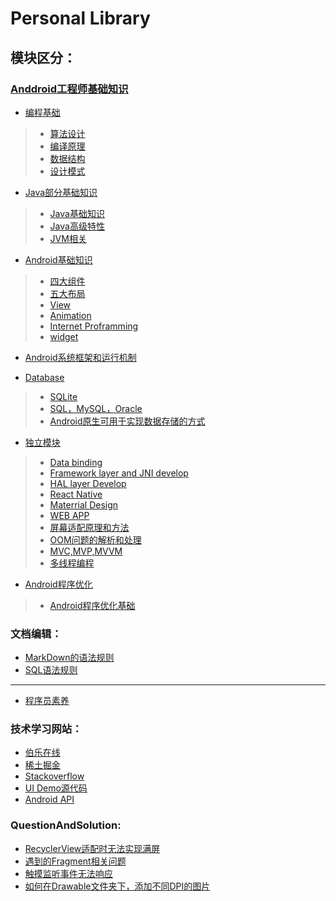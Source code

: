 Personal Library
=================================
## 模块区分：
### [Anddroid工程师基础知识](https://github.com/fogcoding/FogLibrary/tree/master/Basic-Knowledge)
* [编程基础](https://github.com/fogcoding/FogLibrary/tree/master/Basic-Knowledge/Basic-of-Software)
> * [算法设计](https://github.com/fogcoding/FogLibrary/tree/master/Basic-Knowledge/Basic-of-Software/Algorithm)
> * [编译原理](https://github.com/fogcoding/FogLibrary/tree/master/Basic-Knowledge/Basic-of-Software/Compilling-Rule)
> * [数据结构](https://github.com/fogcoding/FogLibrary/tree/master/Basic-Knowledge/Basic-of-Software/Data-structure)
> * [设计模式](https://github.com/fogcoding/FogLibrary/tree/master/Basic-Knowledge/Basic-of-Software/Design-patterns)

* [Java部分基础知识](https://github.com/fogcoding/FogLibrary/tree/master/Basic-Knowledge/Java-module)
> * [Java基础知识](https://github.com/fogcoding/FogLibrary/tree/master/Basic-Knowledge/Java-module)
> * [Java高级特性](https://github.com/fogcoding/FogLibrary/tree/master/Basic-Knowledge/Java-module/Advanced-Features)
> * [JVM相关](https://github.com/fogcoding/FogLibrary/tree/master/Basic-Knowledge/Java-module/JVM-mechanism)

* [Android基础知识](https://github.com/fogcoding/FogLibrary/tree/master/Basic-Knowledge/Basic-knowledge-of-Android)
> * [四大组件](https://github.com/fogcoding/FogLibrary/tree/master/Basic-Knowledge/Basic-knowledge-of-Android/Four-major-Components) 
> * [五大布局](https://github.com/fogcoding/FogLibrary/tree/master/Basic-Knowledge/Basic-knowledge-of-Android/Five-major-Layout)
> * [View](https://github.com/fogcoding/FogLibrary/tree/master/Basic-Knowledge/Basic-knowledge-of-Android/View)
> * [Animation](https://github.com/fogcoding/FogLibrary/tree/master/Basic-Knowledge/Basic-knowledge-of-Android/Animation)
> * [Internet Proframming](https://github.com/fogcoding/FogLibrary/tree/master/Basic-Knowledge/Basic-knowledge-of-Android/Android-Internet-Programming)
> * [widget](https://github.com/fogcoding/FogLibrary/tree/master/Basic-Knowledge/Basic-knowledge-of-Android/widget)


* [Android系统框架和运行机制](https://github.com/fogcoding/FogLibrary/tree/master/Basic-Knowledge/Android-Framework-and-operation-mechanism)

* [Database](https://github.com/fogcoding/FogLibrary/tree/master/Basic-Knowledge/Database)
> * [SQLite](https://github.com/fogcoding/FogLibrary/blob/master/Basic-Knowledge/Database/SQLite.md)
> * [SQL，MySQL，Oracle](https://github.com/fogcoding/FogLibrary/blob/master/Basic-Knowledge/Database/SQL%2CMySQL%2COracle.md)
> * [Android原生可用于实现数据存储的方式](https://github.com/fogcoding/FogLibrary/blob/master/Basic-Knowledge/Database/Android%E5%8E%9F%E7%94%9F%E5%8F%AF%E7%94%A8%E4%BA%8E%E5%AE%9E%E7%8E%B0%E6%95%B0%E6%8D%AE%E5%AD%98%E5%82%A8%E7%9A%84%E6%96%B9%E5%BC%8F.md)

* [独立模块](https://github.com/fogcoding/FogLibrary/tree/master/Basic-Knowledge/Independent-module) 
> * [Data binding](https://github.com/fogcoding/FogLibrary/blob/master/Basic-Knowledge/Independent-module/Data%20binding.md)
> * [Framework layer and JNI develop](https://github.com/fogcoding/FogLibrary/blob/master/Basic-Knowledge/Independent-module/Framework%20and%20JNI%20layer%20Develop.md)
> * [HAL layer Develop](https://github.com/fogcoding/FogLibrary/blob/master/Basic-Knowledge/Independent-module/HAL%20layer%20develop.md)
> * [React Native](https://github.com/fogcoding/FogLibrary/blob/master/Basic-Knowledge/Independent-module/React%20Native.md)
> * [Materrial Design](https://github.com/fogcoding/FogLibrary/blob/master/Basic-Knowledge/Independent-module/Material%20Design.md)
> * [WEB APP](https://github.com/fogcoding/FogLibrary/blob/master/Basic-Knowledge/Independent-module/WEB%20APP.md)
> * [屏幕适配原理和方法](https://github.com/fogcoding/FogLibrary/blob/master/Basic-Knowledge/Independent-module/%E5%B1%8F%E5%B9%95%E9%80%82%E9%85%8D%E5%8E%9F%E7%90%86%E5%92%8C%E6%96%B9%E6%B3%95.md)
> * [OOM问题的解析和处理](https://github.com/fogcoding/FogLibrary/blob/master/Basic-Knowledge/Independent-module/OOM%E9%97%AE%E9%A2%98%E8%A7%A3%E6%9E%90%E5%92%8C%E5%A4%84%E7%90%86.md)
> * [MVC,MVP,MVVM](https://github.com/fogcoding/FogLibrary/blob/master/Basic-Knowledge/Independent-module/MVC%2CMVP%2CMVVM.md)
> * [多线程编程](https://github.com/fogcoding/FogLibrary/blob/master/Basic-Knowledge/Independent-module/%E5%A4%9A%E7%BA%BF%E7%A8%8B%E7%BC%96%E7%A8%8B.md)

* [Android程序优化](https://github.com/fogcoding/FogLibrary/tree/master/Optimize)
> * [Android程序优化基础](https://github.com/fogcoding/FogLibrary/blob/master/Optimize/Android%E7%A8%8B%E5%BA%8F%E4%BC%98%E5%8C%96%E5%9F%BA%E7%A1%80.md)

### 文档编辑：
* [MarkDown的语法规则](https://github.com/fogcoding/FogLibrary/blob/master/Syntax/MarkDown%E7%9A%84%E8%AF%AD%E6%B3%95%E8%A7%84%E5%88%99.md)
* [SQL语法规则](https://github.com/fogcoding/FogLibrary/blob/master/Syntax/SQL%E8%AF%AD%E6%B3%95.md)

_________________________________________

* [程序员素养](https://github.com/fogcoding/FogLibrary/tree/master/Basic-Knowledge/About-software-engineer)

### 技术学习网站：
* [伯乐在线](http://android.jobbole.com/)
* [稀土掘金](http://gold.xitu.io/welcome)
* [Stackoverflow](http://stackoverflow.com/)
* [UI Demo源代码](http://www.appxcode.com/)
* [Android API](http://www.android-doc.com/)


### QuestionAndSolution:
* [RecyclerView适配时无法实现满屏](https://github.com/fogcoding/FogLibrary/blob/master/QuestionAndSolution/RecyclerView%E6%97%A0%E6%B3%95%E6%BB%A1%E5%B1%8F.md)
* [遇到的Fragment相关问题](https://github.com/fogcoding/FogLibrary/blob/master/QuestionAndSolution/Fragment%E7%9B%B8%E5%85%B3%E9%97%AE%E9%A2%98.md)
* [触摸监听事件无法响应](https://github.com/fogcoding/FogLibrary/blob/master/QuestionAndSolution/%E8%A7%A6%E6%91%B8%E4%BA%8B%E4%BB%B6%E7%9B%91%E5%90%AC%E6%97%A0%E6%B3%95%E5%93%8D%E5%BA%94.md)
* [如何在Drawable文件夹下，添加不同DPI的图片](https://github.com/fogcoding/FogLibrary/blob/master/QuestionAndSolution/Drawable%E5%8F%AA%E6%9C%89%E4%B8%80%E4%B8%AA%E6%96%87%E4%BB%B6%E5%A4%B9%EF%BC%8C%E6%97%A0%E6%B3%95%E5%88%92%E5%88%86%E5%9B%BE%E7%89%87%E7%9A%84DPI%E7%B1%BB%E5%9E%8B.md)
